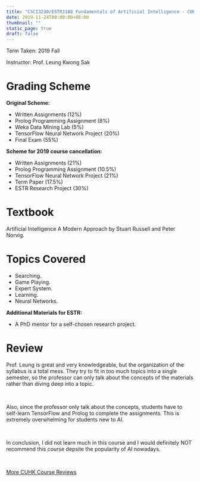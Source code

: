 ```yaml
---
title: "CSCI3230/ESTR3108 Fundamentals of Artificial Intelligence - CUHK Course Review"
date: 2019-11-24T00:00:00+08:00
thumbnail: ""
static_page: true
draft: false
---
```


Term Taken: 2019 Fall

Instructor: Prof. Leung Kwong Sak

# Grading Scheme
**Original Scheme:**

* Written Assignments (12%)
* Prolog Programming Assignment (8%)
* Weka Data Mining Lab (5%)
* TensorFlow Neural Network Project (20%)
* Final Exam (55%)

**Scheme for 2019 course cancellation:**

* Written Assignments (21%)
* Prolog Programming Assignment (10.5%)
* TensorFlow Neural Network Project (21%)
* Term Paper (17.5%)
* ESTR Research Project (30%)

# Textbook
Artificial Intelligence A Modern Approach by Stuart Russell and Peter Norvig.

# Topics Covered
* Searching.
* Game Playing.
* Expert System.
* Learning.
* Neural Networks.

**Additional Materials for ESTR:**

* A PhD mentor for a self-chosen research project.

# Review

Prof. Leung is great and very knowledgeable, but the organization of the syllabus is a total mess. They try to fit in too much topics into a single semester, so the professor can only talk about the concepts of the materials rather than diving deep into a topic.

<br />

Also, since the professor only talk about the concepts, students have to self-learn TensorFlow and Prolog to complete the assignments. This is extremely overwhelming for students new to AI.

<br />

In conclusion, I did not learn much in this course and I would definitely NOT recommend this course depsite the popularity of AI nowadays.

<br />

[More CUHK Course Reviews](/course-review)
